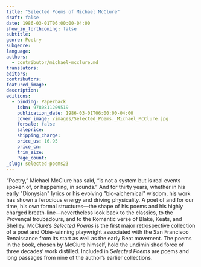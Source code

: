 ```yaml
---
title: "Selected Poems of Michael McClure"
draft: false
date: 1986-03-01T06:00:00-04:00
show_in_forthcoming: false
subtitle:
genre: Poetry
subgenre:
language:
authors:
  - contributor/michael-mcclure.md
translators:
editors:
contributors:
featured_image:
description:
editions:
  - binding: Paperback
    isbn: 9780811209519
    publication_date: 1986-03-01T06:00:00-04:00
    cover_image: /images/Selected_Poems._Michael_McClure.jpg
    forsale: false
    saleprice:
    shipping_charge:
    price_us: 16.95
    price_cn:
    trim_size:
    Page_count:
_slug: selected-poems23
---
```


“Poetry,” Michael McClure has said, “is not a system but is real events spoken of, or happening, in sounds.” And for thirty years, whether in his early "Dionysian" lyrics or his evolving "bio-alchemical" wisdom, his work has shown a ferocious energy and driving physicality. A poet of and for our time, his own formal structures—the shape of his poems and his highly charged breath-line—nevertheless look back to the classics, to the Provençal troubadours, and to the Romantic verse of Blake, Keats, and Shelley. McClure’s _Selected Poems_ is the first major retrospective collection of a poet and Obie-winning playwright associated with the San Francisco Renaissance from its start as well as the early Beat movement. The poems in the book, chosen by McClure himself, hold the undiminished force of three decades’ work distilled. Included in _Selected Poems_ are poems and long passages from nine of the author’s earlier collections.

